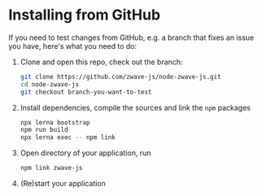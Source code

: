 # Installing from GitHub

If you need to test changes from GitHub, e.g. a branch that fixes an issue you have, here's what you need to do:

1. Clone and open this repo, check out the branch:
    ```bash
    git clone https://github.com/zwave-js/node-zwave-js.git
    cd node-zwave-js
    git checkout branch-you-want-to-test
    ```
2. Install dependencies, compile the sources and link the `npm` packages
    ```bash
    npx lerna bootstrap
    npm run build
    npx lerna exec -- npm link
    ```
3. Open directory of your application, run
    ```bash
    npm link zwave-js
    ```
4. (Re)start your application
